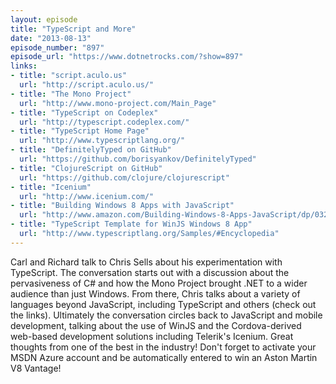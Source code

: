 ```yaml
---
layout: episode
title: "TypeScript and More"
date: "2013-08-13"
episode_number: "897"
episode_url: "https://www.dotnetrocks.com/?show=897"
links:
- title: "script.aculo.us"
  url: "http://script.aculo.us/"
- title: "The Mono Project"
  url: "http://www.mono-project.com/Main_Page"
- title: "TypeScript on Codeplex"
  url: "http://typescript.codeplex.com/"
- title: "TypeScript Home Page"
  url: "http://www.typescriptlang.org/"
- title: "DefinitelyTyped on GitHub"
  url: "https://github.com/borisyankov/DefinitelyTyped"
- title: "ClojureScript on GitHub"
  url: "https://github.com/clojure/clojurescript"
- title: "Icenium"
  url: "http://www.icenium.com/"
- title: "Building Windows 8 Apps with JavaScript"
  url: "http://www.amazon.com/Building-Windows-8-Apps-JavaScript/dp/0321861280"
- title: "TypeScript Template for WinJS Windows 8 App"
  url: "http://www.typescriptlang.org/Samples/#Encyclopedia"
---
```


Carl and Richard talk to Chris Sells about his experimentation with TypeScript. The conversation starts out with a discussion about the pervasiveness of C# and how the Mono Project brought .NET to a wider audience than just Windows. From there, Chris talks about a variety of languages beyond JavaScript, including TypeScript and others (check out the links). Ultimately the conversation circles back to JavaScript and mobile development, talking about the use of WinJS and the Cordova-derived web-based development solutions including Telerik's Icenium. Great thoughts from one of the best in the industry! Don't forget to activate your MSDN Azure account and be automatically entered to win an Aston Martin V8 Vantage!
